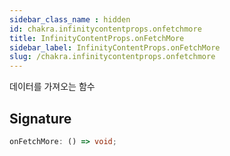 ```yaml
---
sidebar_class_name : hidden
id: chakra.infinitycontentprops.onfetchmore
title: InfinityContentProps.onFetchMore
sidebar_label: InfinityContentProps.onFetchMore
slug: /chakra.infinitycontentprops.onfetchmore
---
```






데이터를 가져오는 함수

## Signature

```typescript
onFetchMore: () => void;
```
